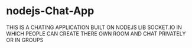 # nodejs-Chat-App
THIS IS A CHATING APPLICATION BUILT ON NODEJS LIB SOCKET.IO IN WHICH PEOPLE CAN CREATE THERE OWN ROOM AND CHAT PRIVATELY OR IN GROUPS 
